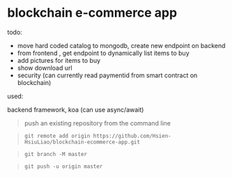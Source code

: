 # blockchain e-commerce app

todo:

- move hard coded catalog to mongodb, create new endpoint on backend
- from frontend , get endpoint to dynamically list items to buy
- add pictures for items to buy
- show download url
- security (can currently read paymentid from smart contract on blockchain)

used:

backend framework, koa (can use async/await)


>push an existing repository from the command line

>`git remote add origin https://github.com/Hsien-HsiuLiao/blockchain-ecommerce-app.git`

>`git branch -M master`

> `git push -u origin master`